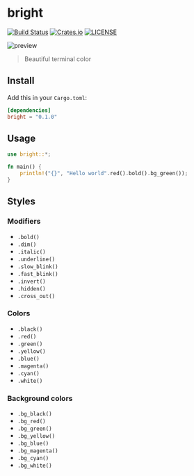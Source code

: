 
# bright

[![Build Status](https://img.shields.io/travis/wyhaya/bright.svg?style=flat-square)](https://travis-ci.org/wyhaya/bright)
[![Crates.io](https://img.shields.io/crates/v/bright.svg?style=flat-square)](https://crates.io/crates/bright)
[![LICENSE](https://img.shields.io/crates/l/bright.svg?style=flat-square)](https://github.com/wyhaya/bright/blob/master/LICENSE)

![preview](https://user-images.githubusercontent.com/23690145/59586970-beecaa80-9116-11e9-88c4-e0335096115f.png)

> Beautiful terminal color

## Install

Add this in your `Cargo.toml`:

```toml
[dependencies]
bright = "0.1.0"
```

## Usage
```rust
use bright::*;

fn main() {
    println!("{}", "Hello world".red().bold().bg_green());
}
```

## Styles

### Modifiers

* `.bold()`
* `.dim()`
* `.italic()`
* `.underline()`
* `.slow_blink()`
* `.fast_blink()`
* `.invert()`
* `.hidden()`
* `.cross_out()`

### Colors
* `.black()`
* `.red()`
* `.green()`
* `.yellow()`
* `.blue()`
* `.magenta()`
* `.cyan()`
* `.white()`

### Background colors

* `.bg_black()`
* `.bg_red()`
* `.bg_green()`
* `.bg_yellow()`
* `.bg_blue()`
* `.bg_magenta()`
* `.bg_cyan()`
* `.bg_white()`


